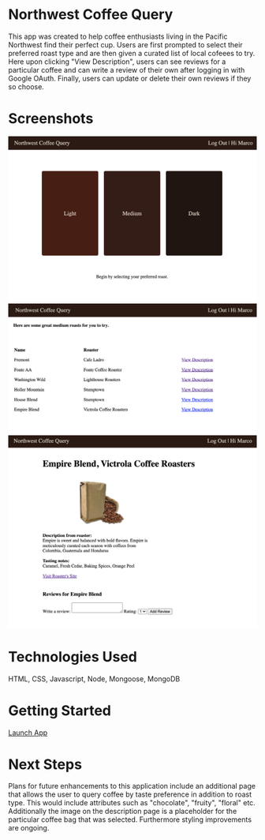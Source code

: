 # Northwest Coffee Query

This app was created to help coffee enthusiasts living in the Pacific Northwest find their perfect cup. Users are first prompted to select their preferred roast type and are then given a curated list of local cofeees to try. Here upon clicking "View Description", users can see reviews for a particular coffee and can write a review of their own after logging in with Google OAuth. Finally, users can update or delete their own reviews if they so choose. 




# Screenshots

![](./public/images/HomePage.png) 
![](./public/images/ShowPage.png)
![](./public/images/DescriptionPage.png) 


# Technologies Used
HTML, CSS, Javascript, Node, Mongoose, MongoDB

# Getting Started

[Launch App](https://northwestcoffeequery.herokuapp.com/coffees)

# Next Steps

Plans for future enhancements to this application include an additional page that allows the user to query coffee by taste preference in addition to roast type. This would include attributes such as "chocolate", "fruity", "floral" etc. Additionally the image on the description page is a placeholder for the particular coffee bag that was selected.  Furthermore styling improvements are ongoing. 